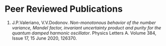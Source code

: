 # Peer Reviewed Publications

 1. J.P.Valeriano, V.V.Dodonov. *Non-monotonous behavior of the number variance, Mandel factor, invariant uncertainty product and purity for the quantum damped harmonic oscillator*. Physics Letters A.  Volume 384, Issue 17, 15 June 2020, 126370.